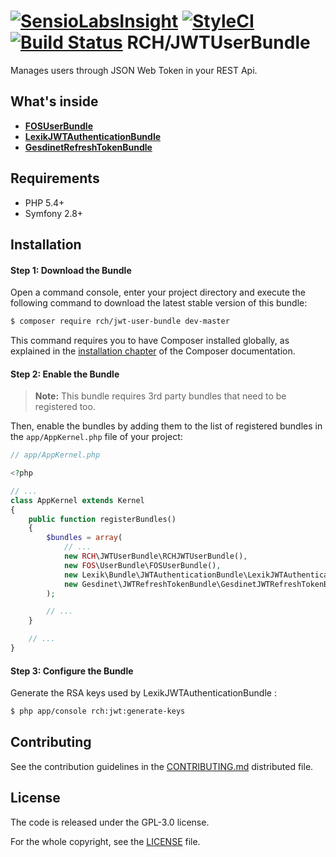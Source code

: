 [![SensioLabsInsight](https://insight.sensiolabs.com/projects/021204ec-db7b-44d1-8d84-9bd9cd3a9ded/mini.png)](https://insight.sensiolabs.com/projects/021204ec-db7b-44d1-8d84-9bd9cd3a9ded)
[![StyleCI](https://styleci.io/repos/49818109/shield)](https://styleci.io/repos/49818109)
[![Build Status](https://travis-ci.org/chalasr/RCHJWTUserBundle.svg?branch=master)](https://travis-ci.org/chalasr/RCHJWTUserBundle)
RCH/JWTUserBundle
=================

Manages users through JSON Web Token in your REST Api.

What's inside
-------------

- [__FOSUserBundle__](https://github.com/FriendsOfSymfony/FOSUserBundle)
- [__LexikJWTAuthenticationBundle__](https://github.com/lexik/LexikJWTAuthenticationBundle)
- [__GesdinetRefreshTokenBundle__](https://github.com/gesdinet/JWTRefreshTokenBundle)

Requirements
------------

- PHP 5.4+
- Symfony 2.8+

Installation
------------

#### Step 1: Download the Bundle


Open a command console, enter your project directory and execute the
following command to download the latest stable version of this bundle:

```bash
$ composer require rch/jwt-user-bundle dev-master
```

This command requires you to have Composer installed globally, as explained
in the [installation chapter](https://getcomposer.org/doc/00-intro.md)
of the Composer documentation.

#### Step 2: Enable the Bundle

> __Note:__ This bundle requires 3rd party bundles that need to be registered too.

Then, enable the bundles by adding them to the list of registered bundles
in the `app/AppKernel.php` file of your project:

```php
// app/AppKernel.php

<?php

// ...
class AppKernel extends Kernel
{
    public function registerBundles()
    {
        $bundles = array(
            // ...
            new RCH\JWTUserBundle\RCHJWTUserBundle(),
            new FOS\UserBundle\FOSUserBundle(),
            new Lexik\Bundle\JWTAuthenticationBundle\LexikJWTAuthenticationBundle(),
            new Gesdinet\JWTRefreshTokenBundle\GesdinetJWTRefreshTokenBundle(),
        );

        // ...
    }

    // ...
}
```

#### Step 3: Configure the Bundle

Generate the RSA keys used by LexikJWTAuthenticationBundle :

```bash
$ php app/console rch:jwt:generate-keys
```

Contributing
------------

See the contribution guidelines in the [CONTRIBUTING.md](CONTRIBUTING.md) distributed file.

License
-------

The code is released under the GPL-3.0 license.

For the whole copyright, see the [LICENSE](LICENSE) file.
